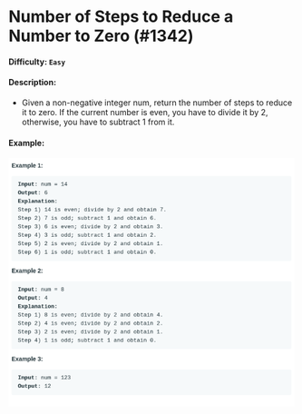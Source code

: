 # Number of Steps to Reduce a Number to Zero (#1342)
#### Difficulty: ```Easy```
#### Description:
- Given a non-negative integer num, return the number of steps to reduce it to zero. If the current number is even, you have to divide it by 2, otherwise, you have to subtract 1 from it.

#### Example:
![reduce num to zero examples](.img/reduce_2_zero.png)
